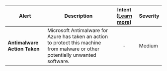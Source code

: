|Alert|Description|Intent ([Learn more](#intentions))|Severity|
|----|----|:----:|--|
|**Antimalware Action Taken**|Microsoft Antimalware for Azure has taken an action to protect this machine from malware or other potentially unwanted software.|-|Medium|


